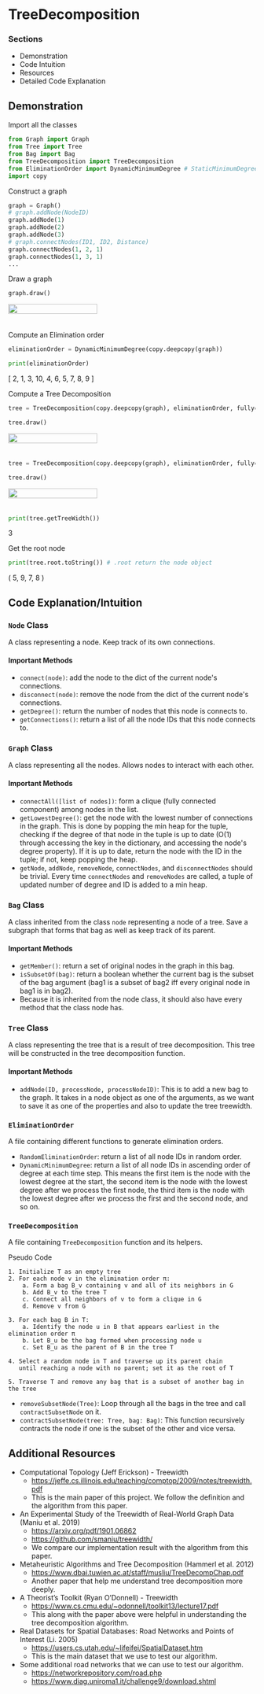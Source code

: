 # TreeDecomposition
### Sections
- Demonstration
- Code Intuition
- Resources
- Detailed Code Explanation

## Demonstration
Import all the classes
```python
from Graph import Graph
from Tree import Tree
from Bag import Bag
from TreeDecomposition import TreeDecomposition
from EliminationOrder import DynamicMinimumDegree # StaticMinimumDegree, RandomEliminationOrder
import copy
```
Construct a graph
```python
graph = Graph()
# graph.addNode(NodeID)
graph.addNode(1)
graph.addNode(2)
graph.addNode(3)
# graph.connectNodes(ID1, ID2, Distance)
graph.connectNodes(1, 2, 1)
graph.connectNodes(1, 3, 1)
...
```
Draw a graph
```python
graph.draw()
```
<div style="display: flex;">
  <img src="assets/graph.png" style="width: 60%; margin-right: 10px; padding-bottom: 20px;">
</div>

Compute an Elimination order
```python
eliminationOrder = DynamicMinimumDegree(copy.deepcopy(graph))

print(eliminationOrder)
```
[ 2, 1, 3, 10, 4, 6, 5, 7, 8, 9 ]

Compute a Tree Decomposition
```python
tree = TreeDecomposition(copy.deepcopy(graph), eliminationOrder, fully=False) # default = False, this does not remove subset nodes

tree.draw()
```

<div style="display: flex;">
  <img src="assets/decomposedTree.png" style="width: 60%; margin-right: 10px; padding-bottom: 20px;">
</div>

```python
tree = TreeDecomposition(copy.deepcopy(graph), eliminationOrder, fully=True) # require a graph to be all connected

tree.draw()
```
<div style="display: flex;">
  <img src="assets/fullyDecomposedTree.png" style="width: 60%; margin-right: 10px; padding-bottom: 20px;">
</div>

```python
print(tree.getTreeWidth())
```
3

Get the root node
```python
print(tree.root.toString()) # .root return the node object
```
( 5, 9, 7, 8 )

## Code Explanation/Intuition
### `Node` Class
A class representing a node. Keep track of its own connections.
#### Important Methods
- `connect(node)`: add the node to the dict of the current node's connections.
- `disconnect(node)`: remove the node from the dict of the current node's connections.
- `getDegree()`: return the number of nodes that this node is connects to.
- `getConnections()`: return a list of all the node IDs that this node connects to.

### `Graph` Class
A class representing all the nodes. Allows nodes to interact with each other.
#### Important Methods
- `connectAll([list of nodes])`: form a clique (fully connected component) among nodes in the list.
- `getLowestDegree()`: get the node with the lowest number of connections in the graph. This is done by popping the min heap for the tuple, checking if the degree of that node in the tuple is up to date (O(1) through accessing the key in the dictionary, and accessing the node's degree property). If it is up to date, return the node with the ID in the tuple; if not, keep popping the heap.
- `getNode`, `addNode`, `removeNode`, `connectNodes`, and `disconnectNodes` should be trivial. Every time `connectNodes` and `removeNodes` are called, a tuple of updated number of degree and ID is added to a min heap.

### `Bag` Class
A class inherited from the class `node` representing a node of a tree. Save a subgraph that forms that bag as well as keep track of its parent. 
#### Important Methods
- `getMember()`: return a set of original nodes in the graph in this bag.
- `isSubsetOf(bag)`: return a boolean whether the current bag is the subset of the bag argument (bag1 is a subset of bag2 iff every original node in bag1 is in bag2).
- Because it is inherited from the node class, it should also have every method that the class node has.

### `Tree` Class
A class representing the tree that is a result of tree decomposition. This tree will be constructed in the tree decomposition function.
#### Important Methods
- `addNode(ID, processNode, processNodeID)`: This is to add a new bag to the graph. It takes in a node object as one of the arguments, as we want to save it as one of the properties and also to update the tree treewidth.

### `EliminationOrder`
A file containing different functions to generate elimination orders.
- `RandomEliminationOrder`: return a list of all node IDs in random order.
- `DynamicMinimumDegree`: return a list of all node IDs in ascending order of degree at each time step. This means the first item is the node with the lowest degree at the start, the second item is the node with the lowest degree after we process the first node, the third item is the node with the lowest degree after we process the first and the second node, and so on.

### `TreeDecomposition`
A file containing `TreeDecomposition` function and its helpers.

Pseudo Code
```
1. Initialize T as an empty tree
2. For each node v in the elimination order π:
    a. Form a bag B_v containing v and all of its neighbors in G
    b. Add B_v to the tree T
    c. Connect all neighbors of v to form a clique in G
    d. Remove v from G

3. For each bag B in T:
    a. Identify the node u in B that appears earliest in the elimination order π
    b. Let B_u be the bag formed when processing node u
    c. Set B_u as the parent of B in the tree T

4. Select a random node in T and traverse up its parent chain
   until reaching a node with no parent; set it as the root of T

5. Traverse T and remove any bag that is a subset of another bag in the tree
```

- `removeSubsetNode(Tree)`: Loop through all the bags in the tree and call `contractSubsetNode` on it.
- `contractSubsetNode(tree: Tree, bag: Bag)`: This function recursively contracts the node if one is the subset of the other and vice versa.

## Additional Resources
- Computational Topology (Jeff Erickson) - Treewidth
    - https://jeffe.cs.illinois.edu/teaching/comptop/2009/notes/treewidth.pdf
    - This is the main paper of this project. We follow the definition and the algorithm from this paper.
- An Experimental Study of the Treewidth of
Real-World Graph Data (Maniu et al. 2019)
    - https://arxiv.org/pdf/1901.06862 
    - https://github.com/smaniu/treewidth/
    - We compare our implementation result with the algorithm from this paper.
- Metaheuristic Algorithms and Tree Decomposition (Hammerl et al. 2012)
    - https://www.dbai.tuwien.ac.at/staff/musliu/TreeDecompChap.pdf
    - Another paper that help me understand tree decomposition more deeply.
- A Theorist’s Toolkit (Ryan O’Donnell) - Treewidth
    - https://www.cs.cmu.edu/~odonnell/toolkit13/lecture17.pdf
    - This along with the paper above were helpful in understanding the tree decomposition algorithm.
- Real Datasets for Spatial Databases: Road Networks and Points of Interest (Li. 2005)
    - https://users.cs.utah.edu/~lifeifei/SpatialDataset.htm
    - This is the main dataset that we use to test our algorithm.
- Some additional road networks that we can use to test our algorithm.
    - https://networkrepository.com/road.php
    - https://www.diag.uniroma1.it/challenge9/download.shtml